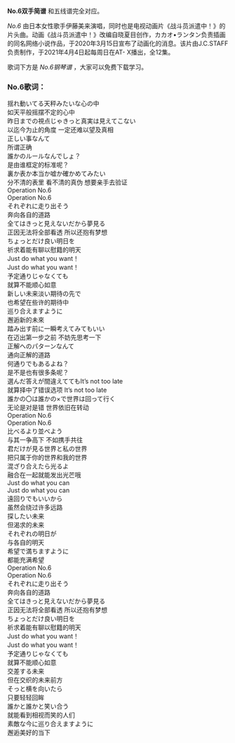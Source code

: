 

**No.6双手简谱** 和五线谱完全对应。

_No.6_
由日本女性歌手伊藤美来演唱，同时也是电视动画片《战斗员派遣中！》的片头曲。动画《战斗员派遣中！》改编自晓夏目创作，カカオ•ランタン负责插画的同名网络小说作品，于2020年3月15日宣布了动画化的消息。该片由J.C.STAFF负责制作，于2021年4月4日起每周日在AT-
X播出，全12集。

歌词下方是 _No.6钢琴谱_ ，大家可以免费下载学习。

### No.6歌词：

揺れ動いてる天秤みたいな心の中  
如天平般摇摆不定的心中  
昨日までの視点じゃきっと真実は見えてこない  
以迄今为止的角度 一定还难以望及真相  
正しい事なんて  
所谓正确  
誰かのルールなんでしょ？  
是由谁框定的标准呢？  
裏か表か本当か嘘か確かめてみたい  
分不清的表里 看不清的真伪 想要亲手去验证  
Operation No.6  
Operation No.6  
それぞれに走り出そう  
奔向各自的道路  
全てはきっと見えないだから夢見る  
正因无法将全部看透 所以还抱有梦想  
ちょっとだけ良い明日を  
祈求着能有聊以慰籍的明天  
Just do what you want！  
Just do what you want！  
予定通りじゃなくても  
就算不能顺心如意  
新しい未来淡い期待の先で  
也希望在些许的期待中  
巡り合えますように  
邂逅新的未來  
踏み出す前に一瞬考えてみてもいい  
在迈出第一步之前 不妨先思考一下  
正解へのパターンなんて  
通向正解的道路  
何通りでもあるよね？  
是不是也有很多条呢？  
選んだ答えが間違えててもIt’s not too late  
就算择中了错误选项 It’s not too late  
誰かの〇は誰かの×で世界は回って行く  
无论是对是错 世界依旧在转动  
Operation No.6  
Operation No.6  
比べるより並べよう  
与其一争高下 不如携手共往  
君だけが見る世界と私の世界  
把只属于你的世界和我的世界  
混ざり合えたら光るよ  
融合在一起就能发出光芒哦  
Just do what you can  
Just do what you can  
遠回りでもいいから  
虽然会绕过许多远路  
探したい未来  
但渴求的未来  
それぞれの明日が  
与各自的明天  
希望で満ちますように  
都能充满希望  
Operation No.6  
Operation No.6  
それぞれに走り出そう  
奔向各自的道路  
全てはきっと見えないだから夢見る  
正因无法将全部看透 所以还抱有梦想  
ちょっとだけ良い明日を  
祈求着能有聊以慰籍的明天  
Just do what you want！  
Just do what you want！  
予定通りじゃなくても  
就算不能顺心如意  
交差する未来  
但在交织的未来前方  
そっと横を向いたら  
只要轻轻回眸  
誰かと誰かと笑い合う  
就能看到相视而笑的人们  
素敵な今に巡り合えますように  
邂逅美好的当下


